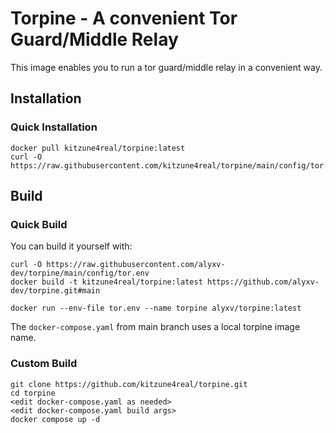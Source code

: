 # Torpine - A convenient Tor Guard/Middle Relay

This image enables you to run a tor guard/middle relay in a convenient way.
## Installation
### Quick Installation
```
docker pull kitzune4real/torpine:latest
curl -O https://raw.githubusercontent.com/kitzune4real/torpine/main/config/tor.env
```

## Build

### Quick Build
You can build it yourself with:
```
curl -O https://raw.githubusercontent.com/alyxv-dev/torpine/main/config/tor.env
docker build -t kitzune4real/torpine:latest https://github.com/alyxv-dev/torpine.git#main

docker run --env-file tor.env --name torpine alyxv/torpine:latest
```

The `docker-compose.yaml` from main branch uses a local torpine image name.

### Custom Build
```
git clone https://github.com/kitzune4real/torpine.git
cd torpine
<edit docker-compose.yaml as needed>
<edit docker-compose.yaml build args>
docker compose up -d
```